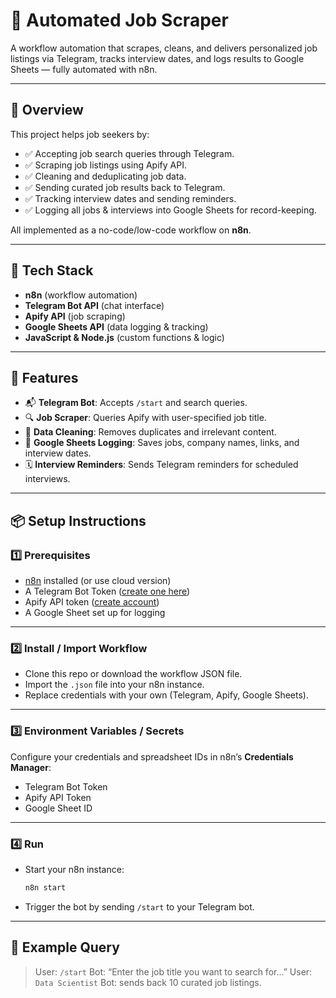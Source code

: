 # 📄 Automated Job Scraper

A workflow automation that scrapes, cleans, and delivers personalized job listings via Telegram, tracks interview dates, and logs results to Google Sheets — fully automated with n8n.

---

## 🚀 Overview

This project helps job seekers by:
- ✅ Accepting job search queries through Telegram.
- ✅ Scraping job listings using Apify API.
- ✅ Cleaning and deduplicating job data.
- ✅ Sending curated job results back to Telegram.
- ✅ Tracking interview dates and sending reminders.
- ✅ Logging all jobs & interviews into Google Sheets for record-keeping.

All implemented as a no-code/low-code workflow on **n8n**.

---

## 🧰 Tech Stack

* **n8n** (workflow automation)
* **Telegram Bot API** (chat interface)
* **Apify API** (job scraping)
* **Google Sheets API** (data logging & tracking)
* **JavaScript & Node.js** (custom functions & logic)

---

## 🔗 Features

* 📬 **Telegram Bot**: Accepts `/start` and search queries.
* 🔍 **Job Scraper**: Queries Apify with user-specified job title.
* 🧹 **Data Cleaning**: Removes duplicates and irrelevant content.
* 📄 **Google Sheets Logging**: Saves jobs, company names, links, and interview dates.
* 🗓️ **Interview Reminders**: Sends Telegram reminders for scheduled interviews.

---

## 📦 Setup Instructions

### 1️⃣ Prerequisites

* [n8n](https://n8n.io/) installed (or use cloud version)
* A Telegram Bot Token ([create one here](https://core.telegram.org/bots))
* Apify API token ([create account](https://apify.com/))
* A Google Sheet set up for logging

---

### 2️⃣ Install / Import Workflow

* Clone this repo or download the workflow JSON file.
* Import the `.json` file into your n8n instance.
* Replace credentials with your own (Telegram, Apify, Google Sheets).

---

### 3️⃣ Environment Variables / Secrets

Configure your credentials and spreadsheet IDs in n8n’s **Credentials Manager**:

* Telegram Bot Token
* Apify API Token
* Google Sheet ID

---

### 4️⃣ Run

* Start your n8n instance:

  ```bash
  n8n start
  ```
* Trigger the bot by sending `/start` to your Telegram bot.

---

## 📜 Example Query

> User: `/start`
> Bot: “Enter the job title you want to search for...”
> User: `Data Scientist`
> Bot: sends back 10 curated job listings.
